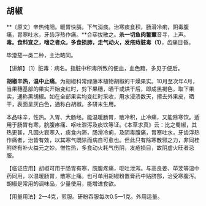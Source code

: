 ## **胡椒**

**〔原文〕辛热纯阳。暖胃快膈，下气消痰。治寒痰食积，肠滑冷痢，阴毒腹痛，胃寒吐水，牙齿浮热作痛。**合荜拔散之。**杀一切鱼肉鳖蕈**音寻，上声。**毒。食料宜之，嗜之者众。多食损肺，走气动火，发疮痔脏毒（1）**，齿痛目昏。

毕澄茄一类二种，主治略同。

【讲解】（1）脏毒：病名。指脏中积毒所致的便血，血色黯，多见于便后。

**胡椒辛热，温中止痛**。为胡椒科常绿藤本植物胡椒的干燥果实。10月至次年4月，当果穗基部的果实开始变红时，剪下果穗，晒干或烘干后，即成黑褐色，取下果实，通称黑胡椒。如在全部果实均变红时采收，用水浸渍数天，擦去外果皮，晒干，表面呈灰白色，通称白胡椒。多研末生用。

本品味辛，性热。入胃、大肠经。能温暖肠胃，散冷积，止冷痛，又能除寒饮。适用于肠胃有寒，脘腹疼痛、呕吐泄泻及痰饮等证。《本草求真》云：比之蜀椒，其热更甚，凡因火衰寒入，痰食内滞，肠滑冷痢，及阴毒腹痛，胃寒吐水，牙齿浮热作痛者，治皆有效，以其寒气既除而病自可愈也。但此只有除寒散邪之力，非同桂附终有补火益元之妙。惟性热，多食动火耗气伤阴，发疮损目，故阴虚火旺者忌服。

【临证应用】胡椒可用于肠胃有寒，脘腹疼痛，呕吐泄泻。与高良姜、荜茇等温中药同用，以温暖肠胃，散寒止痛。也可单用胡椒粉置膏药中贴脐部，治受寒腹泻。胡椒是常用的调味品，少量使用，能增进食欲。

【用量用法】2—4克，煎服。研粉吞服每次0.5—1克。外用适量。
